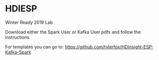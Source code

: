 # HDIESP

Winter Ready 2019 Lab

Download either the Spark User or Kafka User pdfs and follow the instructions.

For templates you can go to:
https://github.com/tylerfox/HDInsight-ESP-Kafka-Spark

